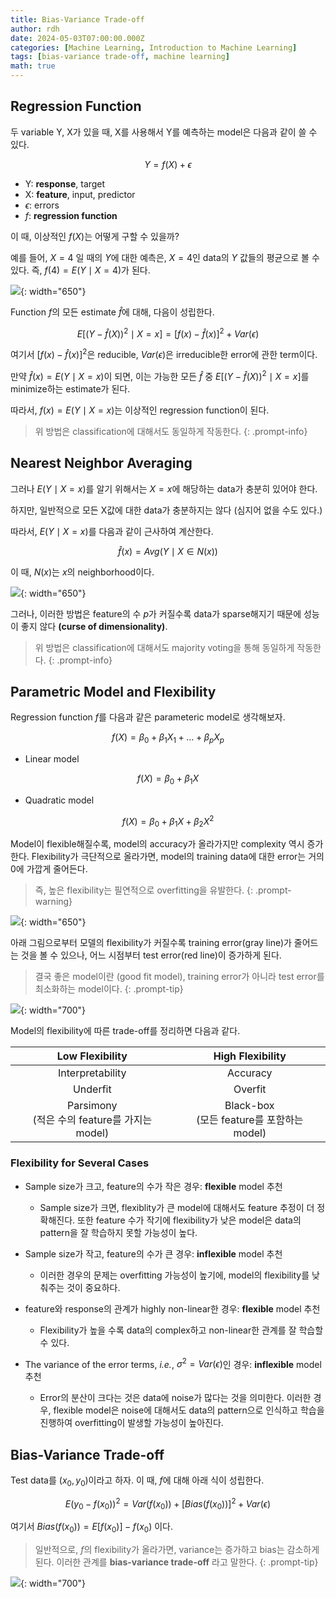 ```yaml
---
title: Bias-Variance Trade-off
author: rdh
date: 2024-05-03T07:00:00.000Z
categories: [Machine Learning, Introduction to Machine Learning]
tags: [bias-variance trade-off, machine learning]
math: true
---
```


## Regression Function
두 variable Y, X가 있을 때, X를 사용해서 Y를 예측하는 model은 다음과 같이 쓸 수 있다.

$$
Y=f(X)+\epsilon
$$

* Y: **response**, target
* X: **feature**, input, predictor
* $\epsilon$: errors
* $f$: **regression function**

이 때, 이상적인 $f(X)$는 어떻게 구할 수 있을까?

예를 들어, $X=4$ 일 때의 $Y$에 대한 예측은, $X=4$인 data의 $Y$ 값들의 평균으로 볼 수 있다. 즉, $f(4) = E(Y \mid X=4)$가 된다.

![](/assets/img/Bias-Variance-Trade-off-01.png){: width="650"}

Function $f$의 모든 estimate $\hat{f}$에 대해, 다음이 성립한다.

$$
E[(Y-\hat{f}(X))^2\mid X=x] = [f(x) - \hat{f}(x)]^2 + Var(\epsilon)
$$

여기서 $[f(x) - \hat{f}(x)]^2$은 reducible, $Var(\epsilon)$은 irreducible한 error에 관한 term이다.

만약 $\hat{f}(x)=E(Y\mid X=x)$이 되면, 이는 가능한 모든 $\hat{f}$ 중 $E[(Y-\hat{f}(X))^2\mid X=x]$를 minimize하는 estimate가 된다.

따라서, $f(x)=E(Y\mid X=x)$는 이상적인 regression function이 된다.

> 위 방법은 classification에 대해서도 동일하게 작동한다.
{: .prompt-info}

## Nearest Neighbor Averaging
그러나 $E(Y\mid X=x)$를 알기 위해서는 $X=x$에 해당하는 data가 충분히 있어야 한다. 

하지만, 일반적으로 모든 X값에 대한 data가 충분하지는 않다 (심지어 없을 수도 있다.)

따라서, $E(Y\mid X=x)$를 다음과 같이 근사하여 계산한다.

$$
\hat{f}(x) = Avg(Y\mid X\in N(x))
$$

이 때, $N(x)$는 $x$의 neighborhood이다.

![](/assets/img/Bias-Variance-Trade-off-02.png){: width="650"}

그러나, 이러한 방법은 feature의 수 $p$가 커질수록 data가 sparse해지기 때문에 성능이 좋지 않다 **(curse of dimensionality)**.

> 위 방법은 classification에 대해서도 majority voting을 통해 동일하게 작동한다.
{: .prompt-info}

## Parametric Model and Flexibility
Regression function $f$를 다음과 같은 parameteric model로 생각해보자.

$$
f(X) = \beta_0 + \beta_1X_1 + \dots + \beta_pX_p
$$

* Linear model

$$
f(X) = \beta_0 + \beta_1X
$$

* Quadratic model

$$
f(X) = \beta_0 + \beta_1X + \beta_2X^2
$$

Model이 flexible해질수록, model의 accuracy가 올라가지만 complexity 역시 증가한다. Flexibility가 극단적으로 올라가면, model의 training data에 대한 error는 거의 0에 가깝게 줄어든다.
> 즉, 높은 flexibility는 필연적으로 overfitting을 유발한다.
{: .prompt-warning}

![](/assets/img/Bias-Variance-Trade-off-03.png){: width="650"}

아래 그림으로부터 모델의 flexibility가 커질수록 training error(gray line)가 줄어드는 것을 볼 수 있으나, 어느 시점부터 test error(red line)이 증가하게 된다.

> 결국 좋은 model이란 (good fit model), training error가 아니라 test error를 최소화하는 model이다.
{: .prompt-tip}

![](/assets/img/Bias-Variance-Trade-off-04.png){: width="700"}

Model의 flexibility에 따른 trade-off를 정리하면 다음과 같다.

|                 Low Flexibility                 |               High Flexibility               |
| :---------------------------------------------: | :------------------------------------------: |
|                Interpretability                 |                   Accuracy                   |
|                    Underfit                     |                   Overfit                    |
| Parsimony<br>(적은 수의 feature를 가지는 model) | Black-box<br>(모든 feature를 포함하는 model) |

### Flexibility for Several Cases
* Sample size가 크고, feature의 수가 작은 경우: **flexible** model 추천
  * Sample size가 크면, flexiblity가 큰 model에 대해서도 feature 추정이 더 정확해진다. 또한 feature 수가 작기에 flexibility가 낮은 model은 data의 pattern을 잘 학습하지 못할 가능성이 높다.

* Sample size가 작고, feature의 수가 큰 경우: **inflexible** model 추천
  * 이러한 경우의 문제는 overfitting 가능성이 높기에, model의 flexibility를 낮춰주는 것이 중요하다.

* feature와 response의 관계가 highly non-linear한 경우: **flexible** model 추천
  * Flexibility가 높을 수록 data의 complex하고 non-linear한 관계를 잘 학습할 수 있다.

* The variance of the error terms, _i.e._, $\sigma^2 = Var(\epsilon)$인 경우: **inflexible** model 추천
  * Error의 분산이 크다는 것은 data에 noise가 많다는 것을 의미한다. 이러한 경우, flexible model은 noise에 대해서도 data의 pattern으로 인식하고 학습을 진행하여 overfitting이 발생할 가능성이 높아진다.

## Bias-Variance Trade-off
Test data를 $(x_0,y_0)$이라고 하자. 이 때, $f$에 대해 아래 식이 성립한다.

$$
E(y_0-f(x_0))^2 = Var(f(x_0)) + [Bias(f(x_0))]^2 + Var(\epsilon)
$$

여기서 $Bias(f(x_0))=E[f(x_0)]-f(x_0)$ 이다.

> 일반적으로, $f$의 flexibility가 올라가면, variance는 증가하고 bias는 감소하게 된다. 이러한 관계를 **bias-variance trade-off** 라고 말한다.
{: .prompt-tip}

![](/assets/img/Bias-Variance-Trade-off-05.png){: width="700"}



